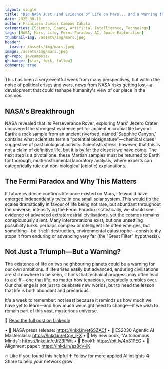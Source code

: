 ```yaml
---
layout: single
title: "Did NASA Just Find Evidence of Life on Mars... and a Warning for Humanity?"
date: 2025-09-18
author: Francisco Javier Campos Zabala
categories: [Science, Space, Artificial Intelligence, Technology]
tags: [NASA, Mars, Life, Fermi Paradox, AI, Space Exploration]
thumbnail-img: /assets/img/mars.jpeg
header:
  teaser: /assets/img/mars.jpeg
image: /assets/img/mars.jpeg
gh-repo: javcamposz/
gh-badge: [star, fork, follow]
comments: true
---
```



This has been a very eventful week from many perspectives, but within the noise of political crises and wars, news from NASA risks getting lost—a development that could reshape humanity's view of our place in the cosmos.

## NASA's Breakthrough

NASA revealed that its Perseverance Rover, exploring Mars' Jezero Crater, uncovered the strongest evidence yet for ancient microbial life beyond Earth: a rock sample from an ancient riverbed, named 'Sapphire Canyon,' contains what scientists term a "potential biosignature"—chemical clues suggestive of past biological activity. Scientists stress, however, that this is not a claim of definitive life, but it is by far the closest we have come. The next step is a pivotal one: these Martian samples must be returned to Earth for thorough, multi-instrumental laboratory analysis, where experts can categorically rule out non-biological (abiotic) explanations.

## The Fermi Paradox and Why This Matters

If future evidence confirms life once existed on Mars, life would have emerged independently twice in one small solar system. This would tip the scales dramatically in favour of life being not rare, but abundant throughout the universe, intensifying the Fermi Paradox: statistically, we should see evidence of advanced extraterrestrial civilisations, yet the cosmos remains conspicuously silent. Many interpretations exist, but one unsettling possibility lurks: perhaps complex or intelligent life often emerges, but something—be it self-destruction, environmental catastrophe—consistently stops it from enduring or advancing very far (the "Great Filter" hypothesis).

## Not Just a Triumph—But a Warning?

The existence of life on two neighbouring planets could be a warning for our own ambitions. If life arises easily but advanced, enduring civilisations are still nowhere to be seen, it hints that technical progress may often lead to a cliff—one that life, no matter how tenacious, repeatedly tumbles over. Our challenge is not just to celebrate new worlds, but to heed the lesson that life is both abundant and precarious.

It's a week to remember: not least because it reminds us how much we have yet to learn—and how much we might need to change—if we wish to remain part of this vast, mysterious universe.

🔗 [Read the full post on LinkedIn](https://www.linkedin.com/in/camposjavier/)

• 🔗 NASA press release: https://lnkd.in/et6SZACf
• 🔗 ES2030 Agentic AI Masterclass: https://lnkd.in/eCgy_jFX
• 🔗 My new book, "Autonomous Minds": https://lnkd.in/eJfZ3PWt
• 🔗 Book1: https://bit.ly/4b31PEG
• 🔗 Alignment paper: https://lnkd.in/ez8cV-jK

🔥 Like if you found this helpful
➕ Follow for more applied AI insights
♻️ Share to help your network grow
